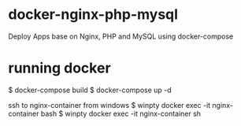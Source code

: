 # docker-nginx-php-mysql
Deploy Apps base on Nginx, PHP and MySQL using docker-compose

# running docker
$ docker-compose build
$ docker-compose up -d

ssh to nginx-container from windows
$ winpty docker exec -it nginx-container bash
$ winpty docker exec -it nginx-container sh